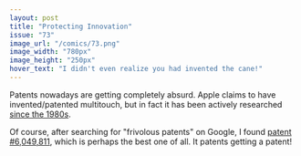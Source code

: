 ```yaml
---
layout: post
title: "Protecting Innovation"
issue: "73"
image_url: "/comics/73.png"
image_width: "780px"
image_height: "250px"
hover_text: "I didn't even realize you had invented the cane!"
---
```

Patents nowadays are getting completely absurd.  Apple claims to have invented/patented multitouch, but in fact it has been actively researched [since the 1980s](http://portal.acm.org/citation.cfm?id=1165385.317461).

Of course, after searching for "frivolous patents" on Google, I found [patent #6,049,811](http://patft.uspto.gov/netacgi/nph-Parser?Sect2=PTO1&Sect2=HITOFF&p=1&u=%2Fnetahtml%2FPTO%2Fsearch-bool.html&r=1&f=G&l=50&d=PALL&RefSrch=yes&Query=PN%2F6049811), which is perhaps the best one of all.  It patents getting a patent!
